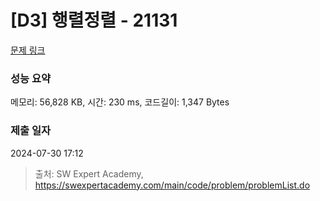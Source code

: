# [D3] 행렬정렬 - 21131 

[문제 링크](https://swexpertacademy.com/main/code/problem/problemDetail.do?contestProbId=AZCQ28pKbaQDFAUC) 

### 성능 요약

메모리: 56,828 KB, 시간: 230 ms, 코드길이: 1,347 Bytes

### 제출 일자

2024-07-30 17:12



> 출처: SW Expert Academy, https://swexpertacademy.com/main/code/problem/problemList.do